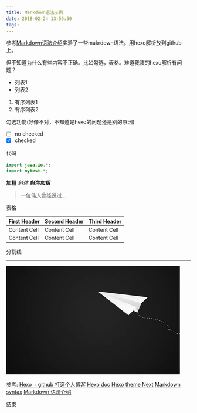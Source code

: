 ```yaml
---
title: Markdown语法示例
date: 2018-02-24 13:59:50
tags:
---
```


参考[Markdown语法介绍](https://coding.net/help/doc/project/markdown.html)实验了一些makrdown语法。用hexo解析放到github上。

但不知道为什么有些内容不正确。比如勾选，表格。难道我装的hexo解析有问题？

- 列表1
- 列表2

1. 有序列表1
2. 有序列表2

勾选功能(好像不对，不知道是hexo的问题还是别的原因)

- [ ] no checked
- [x] checked

代码

```java
import java.io.*;
import mytest.*;
```

**加粗**
_斜体_
**_斜体加粗_**

> 一位伟人曾经说过...

表格

First Header | Second Header | Third Header
------------ | ------------- | ------------
Content Cell | Content Cell  | Content Cell
Content Cell | Content Cell  | Content Cell

分割线

---

![本地图片](/myimages/th.jpeg "纸飞机")

参考:
[Hexo + github 打造个人博客](http://www.cnblogs.com/fengzheng/p/8031518.html)
[Hexo doc](https://hexo.io/docs/index.html)
[Hexo theme Next](https://github.com/theme-next)
[Markdown syntax](https://guides.github.com/pdfs/markdown-cheatsheet-online.pdf)
[Markdown 语法介绍](https://coding.net/help/doc/project/markdown.html)

结束
